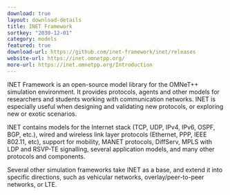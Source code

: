 ```yaml
---
download: true
layout: download-details
title: INET Framework
sortkey: "2030-12-01"
category: models
featured: true
download-url: https://github.com/inet-framework/inet/releases
website-url: https://inet.omnetpp.org/
more-url: https://inet.omnetpp.org/Introduction
---
```


INET Framework is an open-source model library for the OMNeT++ simulation environment. It provides protocols, agents and other models for researchers and students working with communication networks. INET is especially useful when designing and validating new protocols, or exploring new or exotic scenarios.

INET contains models for the Internet stack (TCP, UDP, IPv4, IPv6, OSPF, BGP, etc.), wired and wireless link layer protocols (Ethernet, PPP, IEEE 802.11, etc), support for mobility, MANET protocols, DiffServ, MPLS with LDP and RSVP-TE signalling, several application models, and many other protocols and components.

Several other simulation frameworks take INET as a base, and extend it into specific directions, such as vehicular networks, overlay/peer-to-peer networks, or LTE.

